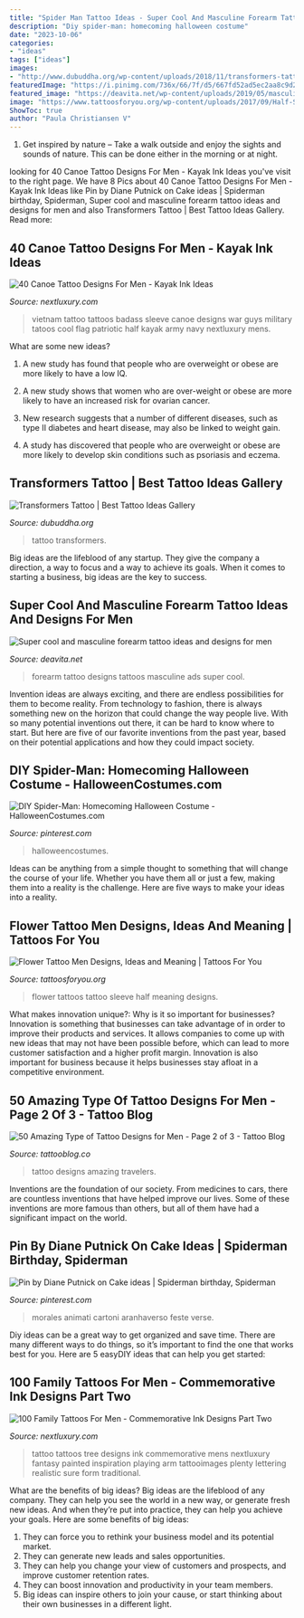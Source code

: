 ```yaml
---
title: "Spider Man Tattoo Ideas - Super Cool And Masculine Forearm Tattoo Ideas And Designs For Men"
description: "Diy spider-man: homecoming halloween costume"
date: "2023-10-06"
categories:
- "ideas"
tags: ["ideas"]
images:
- "http://www.dubuddha.org/wp-content/uploads/2018/11/transformers-tattoo-bodysuit-01-0.jpg"
featuredImage: "https://i.pinimg.com/736x/66/7f/d5/667fd52ad5ec2aa8c9d2be9b69d48e2d.jpg"
featured_image: "https://deavita.net/wp-content/uploads/2019/05/masculine-tattoos-ideas-for-forearm.jpg"
image: "https://www.tattoosforyou.org/wp-content/uploads/2017/09/Half-Sleeve-Flower-Tattoos-for-Men.jpg"
ShowToc: true
author: "Paula Christiansen V"
---
```



1. Get inspired by nature – Take a walk outside and enjoy the sights and sounds of nature. This can be done either in the morning or at night.

	

		
looking for 40 Canoe Tattoo Designs For Men - Kayak Ink Ideas you've visit to the right page. We have 8 Pics about 40 Canoe Tattoo Designs For Men - Kayak Ink Ideas like Pin by Diane Putnick on Cake ideas | Spiderman birthday, Spiderman, Super cool and masculine forearm tattoo ideas and designs for men and also Transformers Tattoo | Best Tattoo Ideas Gallery. Read more:
		
    
## 40 Canoe Tattoo Designs For Men - Kayak Ink Ideas

<img loading=lazy src="http://nextluxury.com/wp-content/uploads/manly-canoe-military-half-sleeve-tattoo-design-ideas-for-men.jpg" onerror="this.onerror=null;this.src='https://tse3.mm.bing.net/th?id=OIP._UHjRD_Dk3SWRMXrDMswawAAAA&amp;pid=15.1';" alt="40 Canoe Tattoo Designs For Men - Kayak Ink Ideas">

_Source: nextluxury.com_

>vietnam tattoo tattoos badass sleeve canoe designs war guys military tatoos cool flag patriotic half kayak army navy nextluxury mens. 

	

What are some new ideas?
1. A new study has found that people who are overweight or obese are more likely to have a low IQ.
2. A new study shows that women who are over-weight or obese are more likely to have an increased risk for ovarian cancer.

3. New research suggests that a number of different diseases, such as type II diabetes and heart disease, may also be linked to weight gain.

4. A study has discovered that people who are overweight or obese are more likely to develop skin conditions such as psoriasis and eczema.

    
## Transformers Tattoo | Best Tattoo Ideas Gallery

<img loading=lazy src="http://www.dubuddha.org/wp-content/uploads/2018/11/transformers-tattoo-bodysuit-01-0.jpg" onerror="this.onerror=null;this.src='https://tse3.mm.bing.net/th?id=OIP.vr5C9OZzMwaatnd5Pa-b3QHaJ4&amp;pid=15.1';" alt="Transformers Tattoo | Best Tattoo Ideas Gallery">

_Source: dubuddha.org_

>tattoo transformers. 

	

Big ideas are the lifeblood of any startup. They give the company a direction, a way to focus and a way to achieve its goals. When it comes to starting a business, big ideas are the key to success.

    
## Super Cool And Masculine Forearm Tattoo Ideas And Designs For Men

<img loading=lazy src="https://deavita.net/wp-content/uploads/2019/05/masculine-tattoos-ideas-for-forearm.jpg" onerror="this.onerror=null;this.src='https://tse4.mm.bing.net/th?id=OIP.bYVC6lneFAO_FDm5DwYA3wHaLH&amp;pid=15.1';" alt="Super cool and masculine forearm tattoo ideas and designs for men">

_Source: deavita.net_

>forearm tattoo designs tattoos masculine ads super cool. 

	

Invention ideas are always exciting, and there are endless possibilities for them to become reality. From technology to fashion, there is always something new on the horizon that could change the way people live. With so many potential inventions out there, it can be hard to know where to start. But here are five of our favorite inventions from the past year, based on their potential applications and how they could impact society.

    
## DIY Spider-Man: Homecoming Halloween Costume - HalloweenCostumes.com

<img loading=lazy src="https://i.pinimg.com/736x/66/7f/d5/667fd52ad5ec2aa8c9d2be9b69d48e2d.jpg" onerror="this.onerror=null;this.src='https://tse4.mm.bing.net/th?id=OIP.kwFXHITzZh9GwvWYSVAQogHaKZ&amp;pid=15.1';" alt="DIY Spider-Man: Homecoming Halloween Costume - HalloweenCostumes.com">

_Source: pinterest.com_

>halloweencostumes. 

	

Ideas can be anything from a simple thought to something that will change the course of your life. Whether you have them all or just a few, making them into a reality is the challenge. Here are five ways to make your ideas into a reality.

    
## Flower Tattoo Men Designs, Ideas And Meaning | Tattoos For You

<img loading=lazy src="https://www.tattoosforyou.org/wp-content/uploads/2017/09/Half-Sleeve-Flower-Tattoos-for-Men.jpg" onerror="this.onerror=null;this.src='https://tse3.mm.bing.net/th?id=OIP.RiltIvKcjZ-ckH5w0PjCXQHaJ4&amp;pid=15.1';" alt="Flower Tattoo Men Designs, Ideas and Meaning | Tattoos For You">

_Source: tattoosforyou.org_

>flower tattoos tattoo sleeve half meaning designs. 

	

What makes innovation unique?: Why is it so important for businesses?
Innovation is something that businesses can take advantage of in order to improve their products and services. It allows companies to come up with new ideas that may not have been possible before, which can lead to more customer satisfaction and a higher profit margin. Innovation is also important for business because it helps businesses stay afloat in a competitive environment.

    
## 50 Amazing Type Of Tattoo Designs For Men - Page 2 Of 3 - Tattoo Blog

<img loading=lazy src="http://tattooblog.co/wp-content/uploads/2017/09/Travelers-tattoo.jpg" onerror="this.onerror=null;this.src='https://tse3.mm.bing.net/th?id=OIP.NWD6YMkKojpArK_NekYaQgHaLH&amp;pid=15.1';" alt="50 Amazing Type of Tattoo Designs for Men - Page 2 of 3 - Tattoo Blog">

_Source: tattooblog.co_

>tattoo designs amazing travelers. 

	

Inventions are the foundation of our society. From medicines to cars, there are countless inventions that have helped improve our lives. Some of these inventions are more famous than others, but all of them have had a significant impact on the world.

    
## Pin By Diane Putnick On Cake Ideas | Spiderman Birthday, Spiderman

<img loading=lazy src="https://i.pinimg.com/736x/a7/ed/c7/a7edc7051fdbda74be663796f54f7742.jpg" onerror="this.onerror=null;this.src='https://tse3.mm.bing.net/th?id=OIP.dwTMYiZcGZ2QYgFHbx58HQHaJ3&amp;pid=15.1';" alt="Pin by Diane Putnick on Cake ideas | Spiderman birthday, Spiderman">

_Source: pinterest.com_

>morales animati cartoni aranhaverso feste verse. 

	

Diy ideas can be a great way to get organized and save time. There are many different ways to do things, so it’s important to find the one that works best for you. Here are 5 easyDIY ideas that can help you get started: 

    
## 100 Family Tattoos For Men - Commemorative Ink Designs Part Two

<img loading=lazy src="http://nextluxury.com/wp-content/uploads/mens-forearms-kids-playing-under-enormous-tree-family-tattoo.jpg" onerror="this.onerror=null;this.src='https://tse4.mm.bing.net/th?id=OIP.Vu7siFInFq3kCYeG6QvqCAHaHa&amp;pid=15.1';" alt="100 Family Tattoos For Men - Commemorative Ink Designs Part Two">

_Source: nextluxury.com_

>tattoo tattoos tree designs ink commemorative mens nextluxury fantasy painted inspiration playing arm tattooimages plenty lettering realistic sure form traditional. 

	

What are the benefits of big ideas?
Big ideas are the lifeblood of any company. They can help you see the world in a new way, or generate fresh new ideas. And when they’re put into practice, they can help you achieve your goals. Here are some benefits of big ideas: 
1. They can force you to rethink your business model and its potential market.
2. They can generate new leads and sales opportunities.
3. They can help you change your view of customers and prospects, and improve customer retention rates. 
4. They can boost innovation and productivity in your team members. 
5. Big ideas can inspire others to join your cause, or start thinking about their own businesses in a different light. 

